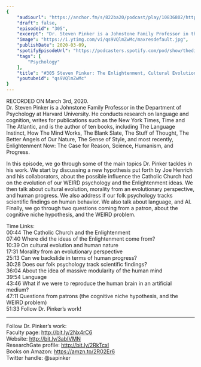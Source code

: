 ```yaml
---
{
	"audiourl": "https://anchor.fm/s/822ba20/podcast/play/10836802/https%3A%2F%2Fd3ctxlq1ktw2nl.cloudfront.net%2Fproduction%2F2020-2-5%2F54617645-44100-2-db67bb717591a.m4a",
	"draft": false,
	"episodeid": "305",
	"excerpt": "Dr. Steven Pinker is a Johnstone Family Professor in the Department of Psychology at Harvard University. He conducts research on language and cognition, writes for publications such as the New York Times, Time and The Atlantic, and is the author of ten books, including The Language Instinct, How The Mind Works, The Blank Slate, The Stuff of Thought, The Better Angels of Our Nature, The Sense of Style, and most recently, Enlightenment Now: The Case for Reason, Science, Humanism, and Progress.",
	"image": "https://i.ytimg.com/vi/qs9VQlmZwMc/maxresdefault.jpg",
	"publishDate": 2020-03-09,
	"spotifyEpisodeUrl": "https://podcasters.spotify.com/pod/show/thedissenter/episodes/305-Steven-Pinker-The-Enlightenment--Cultural-Evolution--and-the-Human-Mind-eb97c2",
	"tags": [
		"Psychology"
	],
	"title": "#305 Steven Pinker: The Enlightenment, Cultural Evolution, and the Human Mind",
	"youtubeid": "qs9VQlmZwMc"
}
---
```

RECORDED ON March 3rd, 2020.  
Dr. Steven Pinker is a Johnstone Family Professor in the Department of Psychology at Harvard University. He conducts research on language and cognition, writes for publications such as the New York Times, Time and The Atlantic, and is the author of ten books, including The Language Instinct, How The Mind Works, The Blank Slate, The Stuff of Thought, The Better Angels of Our Nature, The Sense of Style, and most recently, Enlightenment Now: The Case for Reason, Science, Humanism, and Progress.

In this episode, we go through some of the main topics Dr. Pinker tackles in his work. We start by discussing a new hypothesis put forth by Joe Henrich and his collaborators, about the possible influence the Catholic Church had on the evolution of our WEIRD psychology and the Enlightenment ideas. We then talk about cultural evolution, morality from an evolutionary perspective, and human progress. We also address if our folk psychology tracks scientific findings on human behavior. We also talk about language, and AI. Finally, we go through two questions coming from a patron, about the cognitive niche hypothesis, and the WEIRD problem.

Time Links:  
<time>00:44</time> The Catholic Church and the Enlightenment  
<time>07:40</time> Where did the ideas of the Enlightenment come from?  
<time>10:39</time> On cultural evolution and human nature  
<time>17:31</time> Morality from an evolutionary perspective  
<time>25:13</time> Can we backslide in terms of human progress?  
<time>30:28</time> Does our folk psychology track scientific findings?  
<time>36:04</time> About the idea of massive modularity of the human mind  
<time>39:54</time> Language  
<time>43:46</time> What if we were to reproduce the human brain in an artificial medium?  
<time>47:11</time> Questions from patrons (the cognitive niche hypothesis, and the WEIRD problem)  
<time>51:33</time> Follow Dr. Pinker’s work!

---

Follow Dr. Pinker’s work:  
Faculty page: http://bit.ly/2Nx4rC6  
Website: http://bit.ly/3abIVMN  
ResearchGate profile: http://bit.ly/2RkTcxI  
Books on Amazon: https://amzn.to/2R02Er6  
Twitter handle: @sapinker
